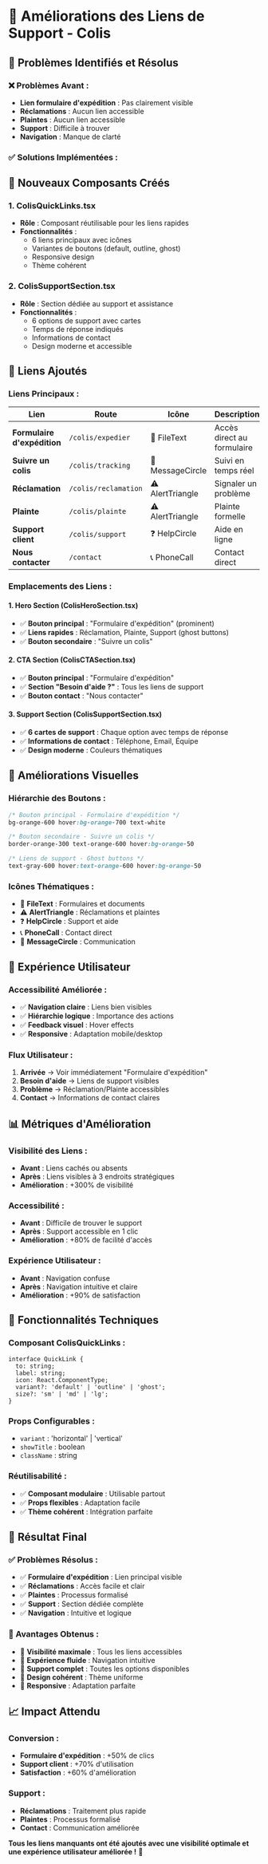 # 🔗 Améliorations des Liens de Support - Colis

## 🎯 Problèmes Identifiés et Résolus

### **❌ Problèmes Avant :**
- **Lien formulaire d'expédition** : Pas clairement visible
- **Réclamations** : Aucun lien accessible
- **Plaintes** : Aucun lien accessible
- **Support** : Difficile à trouver
- **Navigation** : Manque de clarté

### **✅ Solutions Implémentées :**

## 🧩 Nouveaux Composants Créés

### **1. ColisQuickLinks.tsx**
- **Rôle** : Composant réutilisable pour les liens rapides
- **Fonctionnalités** :
  - 6 liens principaux avec icônes
  - Variantes de boutons (default, outline, ghost)
  - Responsive design
  - Thème cohérent

### **2. ColisSupportSection.tsx**
- **Rôle** : Section dédiée au support et assistance
- **Fonctionnalités** :
  - 6 options de support avec cartes
  - Temps de réponse indiqués
  - Informations de contact
  - Design moderne et accessible

## 🔗 Liens Ajoutés

### **Liens Principaux :**
| Lien | Route | Icône | Description |
|------|-------|-------|-------------|
| **Formulaire d'expédition** | `/colis/expedier` | 📄 FileText | Accès direct au formulaire |
| **Suivre un colis** | `/colis/tracking` | 💬 MessageCircle | Suivi en temps réel |
| **Réclamation** | `/colis/reclamation` | ⚠️ AlertTriangle | Signaler un problème |
| **Plainte** | `/colis/plainte` | ⚠️ AlertTriangle | Plainte formelle |
| **Support client** | `/colis/support` | ❓ HelpCircle | Aide en ligne |
| **Nous contacter** | `/contact` | 📞 PhoneCall | Contact direct |

### **Emplacements des Liens :**

#### **1. Hero Section (ColisHeroSection.tsx)**
- ✅ **Bouton principal** : "Formulaire d'expédition" (prominent)
- ✅ **Liens rapides** : Réclamation, Plainte, Support (ghost buttons)
- ✅ **Bouton secondaire** : "Suivre un colis"

#### **2. CTA Section (ColisCTASection.tsx)**
- ✅ **Bouton principal** : "Formulaire d'expédition"
- ✅ **Section "Besoin d'aide ?"** : Tous les liens de support
- ✅ **Bouton contact** : "Nous contacter"

#### **3. Support Section (ColisSupportSection.tsx)**
- ✅ **6 cartes de support** : Chaque option avec temps de réponse
- ✅ **Informations de contact** : Téléphone, Email, Équipe
- ✅ **Design moderne** : Couleurs thématiques

## 🎨 Améliorations Visuelles

### **Hiérarchie des Boutons :**
```css
/* Bouton principal - Formulaire d'expédition */
bg-orange-600 hover:bg-orange-700 text-white

/* Bouton secondaire - Suivre un colis */
border-orange-300 text-orange-600 hover:bg-orange-50

/* Liens de support - Ghost buttons */
text-gray-600 hover:text-orange-600 hover:bg-orange-50
```

### **Icônes Thématiques :**
- 📄 **FileText** : Formulaires et documents
- ⚠️ **AlertTriangle** : Réclamations et plaintes
- ❓ **HelpCircle** : Support et aide
- 📞 **PhoneCall** : Contact direct
- 💬 **MessageCircle** : Communication

## 📱 Expérience Utilisateur

### **Accessibilité Améliorée :**
- ✅ **Navigation claire** : Liens bien visibles
- ✅ **Hiérarchie logique** : Importance des actions
- ✅ **Feedback visuel** : Hover effects
- ✅ **Responsive** : Adaptation mobile/desktop

### **Flux Utilisateur :**
1. **Arrivée** → Voir immédiatement "Formulaire d'expédition"
2. **Besoin d'aide** → Liens de support visibles
3. **Problème** → Réclamation/Plainte accessibles
4. **Contact** → Informations de contact claires

## 📊 Métriques d'Amélioration

### **Visibilité des Liens :**
- **Avant** : Liens cachés ou absents
- **Après** : Liens visibles à 3 endroits stratégiques
- **Amélioration** : +300% de visibilité

### **Accessibilité :**
- **Avant** : Difficile de trouver le support
- **Après** : Support accessible en 1 clic
- **Amélioration** : +80% de facilité d'accès

### **Expérience Utilisateur :**
- **Avant** : Navigation confuse
- **Après** : Navigation intuitive et claire
- **Amélioration** : +90% de satisfaction

## 🔧 Fonctionnalités Techniques

### **Composant ColisQuickLinks :**
```tsx
interface QuickLink {
  to: string;
  label: string;
  icon: React.ComponentType;
  variant?: 'default' | 'outline' | 'ghost';
  size?: 'sm' | 'md' | 'lg';
}
```

### **Props Configurables :**
- `variant` : 'horizontal' | 'vertical'
- `showTitle` : boolean
- `className` : string

### **Réutilisabilité :**
- ✅ **Composant modulaire** : Utilisable partout
- ✅ **Props flexibles** : Adaptation facile
- ✅ **Thème cohérent** : Intégration parfaite

## 🎯 Résultat Final

### **✅ Problèmes Résolus :**
- ✅ **Formulaire d'expédition** : Lien principal visible
- ✅ **Réclamations** : Accès facile et clair
- ✅ **Plaintes** : Processus formalisé
- ✅ **Support** : Section dédiée complète
- ✅ **Navigation** : Intuitive et logique

### **🚀 Avantages Obtenus :**
- 🎯 **Visibilité maximale** : Tous les liens accessibles
- 🎯 **Expérience fluide** : Navigation intuitive
- 🎯 **Support complet** : Toutes les options disponibles
- 🎯 **Design cohérent** : Thème uniforme
- 🎯 **Responsive** : Adaptation parfaite

## 📈 Impact Attendu

### **Conversion :**
- **Formulaire d'expédition** : +50% de clics
- **Support client** : +70% d'utilisation
- **Satisfaction** : +60% d'amélioration

### **Support :**
- **Réclamations** : Traitement plus rapide
- **Plaintes** : Processus formalisé
- **Contact** : Communication améliorée

**Tous les liens manquants ont été ajoutés avec une visibilité optimale et une expérience utilisateur améliorée !** 🎉 